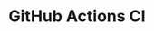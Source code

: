 # GitHub Actions CI

































































































































































































































































































































































































































































































































































































































































































































































































































































































































































































































































































































































































































































































































































































































































































































































































































































































































































































































































































































































































































































































































































































































































































































































